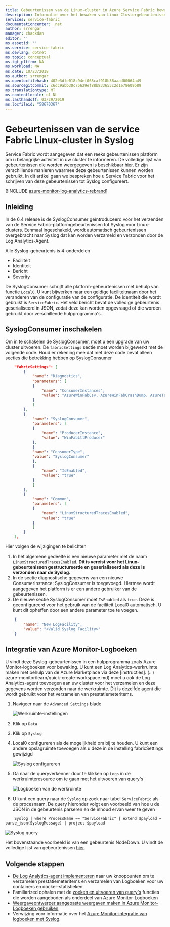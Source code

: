 ```yaml
---
title: Gebeurtenissen van de Linux-cluster in Azure Service Fabric bewaken | Microsoft Docs
description: Informatie over het bewaken van Linux-Clustergebeurtenissen van Syslog
services: service-fabric
documentationcenter: .net
author: srrengar
manager: chackdan
editor: ''
ms.assetid: ''
ms.service: service-fabric
ms.devlang: dotnet
ms.topic: conceptual
ms.tgt_pltfrm: NA
ms.workload: NA
ms.date: 10/23/2018
ms.author: srrengar
ms.openlocfilehash: 402e3dfe018c94ef068caf918b38aaad00064a49
ms.sourcegitcommit: c6dc9abb30c75629ef88b833655c2d1e78609b89
ms.translationtype: MT
ms.contentlocale: nl-NL
ms.lasthandoff: 03/29/2019
ms.locfileid: "58670367"
---
```

# <a name="service-fabric-linux-cluster-events-in-syslog"></a>Gebeurtenissen van de service Fabric Linux-cluster in Syslog

Service Fabric wordt aangegeven dat een reeks gebeurtenissen platform om u belangrijke activiteit in uw cluster te informeren. De volledige lijst van gebeurtenissen die worden weergegeven is beschikbaar [hier](service-fabric-diagnostics-event-generation-operational.md). Er zijn verschillende manieren waarmee deze gebeurtenissen kunnen worden gebruikt. In dit artikel gaan we bespreken hoe u Service Fabric voor het schrijven van deze gebeurtenissen tot Syslog configureert.

[!INCLUDE [azure-monitor-log-analytics-rebrand](../../includes/azure-monitor-log-analytics-rebrand.md)]

## <a name="introduction"></a>Inleiding

In de 6.4 release is de SyslogConsumer geïntroduceerd voor het verzenden van de Service Fabric-platformgebeurtenissen tot Syslog voor Linux-clusters. Eenmaal ingeschakeld, wordt automatisch gebeurtenissen overgebracht naar Syslog dat kan worden verzameld en verzonden door de Log Analytics-Agent.

Alle Syslog-gebeurtenis is 4-onderdelen
* Faciliteit
* Identiteit
* Bericht
* Severity

De SyslogConsumer schrijft alle platform-gebeurtenissen met behulp van functie `Local0`. U kunt bijwerken naar een geldige faciliteitnaam door het veranderen van de configuratie van de configuratie. De identiteit die wordt gebruikt is `ServiceFabric`. Het veld bericht bevat de volledige gebeurtenis geserialiseerd in JSON, zodat deze kan worden opgevraagd of die worden gebruikt door verschillende hulpprogramma's. 

## <a name="enable-syslogconsumer"></a>SyslogConsumer inschakelen

Om in te schakelen de SyslogConsumer, moet u een upgrade van uw cluster uitvoeren. De `fabricSettings` sectie moet worden bijgewerkt met de volgende code. Houd er rekening mee dat met deze code bevat alleen secties die betrekking hebben op SyslogConsumer

```json
    "fabricSettings": [
        {
            "name": "Diagnostics",
            "parameters": [
            {
                "name": "ConsumerInstances",
                "value": "AzureWinFabCsv, AzureWinFabCrashDump, AzureTableWinFabEtwQueryable, SyslogConsumer"
            }
            ]
        },
        {
            "name": "SyslogConsumer",
            "parameters": [
            {
                "name": "ProducerInstance",
                "value": "WinFabLttProducer"
            },
            {
            "name": "ConsumerType",
            "value": "SyslogConsumer"
            },
            {
                "name": "IsEnabled",
                "value": "true"
            }
            ]
        },
        {
            "name": "Common",
            "parameters": [
            {
                "name": "LinuxStructuredTracesEnabled",
                "value": "true"
            }
            ]
        }
    ],
```

Hier volgen de wijzigingen te belichten
1. In het algemene gedeelte is een nieuwe parameter met de naam `LinuxStructuredTracesEnabled`. **Dit is vereist voor het Linux-gebeurtenissen gestructureerde en geserialiseerd als deze is verzonden naar de Syslog.**
2. In de sectie diagnostische gegevens van een nieuwe ConsumerInstance: SyslogConsumer is toegevoegd. Hiermee wordt aangegeven het platform is er een andere gebruiker van de gebeurtenissen. 
3. De nieuwe sectie SyslogConsumer moet `IsEnabled` als `true`. Deze is geconfigureerd voor het gebruik van de faciliteit Local0 automatisch. U kunt dit opheffen door een andere parameter toe te voegen.

```json
    {
        "name": "New LogFacility",
        "value": "<Valid Syslog Facility>"
    }
```

## <a name="azure-monitor-logs-integration"></a>Integratie van Azure Monitor-Logboeken
U vindt deze Syslog-gebeurtenissen in een hulpprogramma zoals Azure Monitor-logboeken voor bewaking. U kunt een Log Analytics-werkruimte maken met behulp van de Azure Marketplace via deze [instructies]. (.. / azure-monitor/learn/quick-create-workspace.md) moet u ook de Log Analytics-agent toevoegen aan uw cluster voor het verzamelen en deze gegevens worden verzonden naar de werkruimte. Dit is dezelfde agent die wordt gebruikt voor het verzamelen van prestatiemeteritems. 

1. Navigeer naar de `Advanced Settings` blade

    ![Werkruimte-instellingen](media/service-fabric-diagnostics-oms-syslog/workspace-settings.png)

2. Klik op `Data`
3. Klik op `Syslog`
4. Local0 configureren als de mogelijkheid om bij te houden. U kunt een andere opslagruimte toevoegen als u deze in de instelling fabricSettings gewijzigd

    ![Syslog configureren](media/service-fabric-diagnostics-oms-syslog/syslog-configure.png)
5. Ga naar de queryverkenner door te klikken op `Logs` in de werkruimteresource om te gaan met het uitvoeren van query's

    ![Logboeken van de werkruimte](media/service-fabric-diagnostics-oms-syslog/workspace-logs.png)
6. U kunt een query naar de `Syslog` op zoek naar tabel `ServiceFabric` als de procesnaam. De query hieronder volgt een voorbeeld van hoe u de JSON in de gebeurtenis parseren en de inhoud ervan weer te geven

```kusto
    Syslog | where ProcessName == "ServiceFabric" | extend $payload = parse_json(SyslogMessage) | project $payload
```

![Syslog query](media/service-fabric-diagnostics-oms-syslog/syslog-query.png)

Het bovenstaande voorbeeld is van een gebeurtenis NodeDown. U vindt de volledige lijst van gebeurtenissen [hier](service-fabric-diagnostics-event-generation-operational.md).

## <a name="next-steps"></a>Volgende stappen
* [De Log Analytics-agent implementeren](service-fabric-diagnostics-oms-agent.md) naar uw knooppunten om te verzamelen prestatiemeteritems en verzamelen van Logboeken voor uw containers en docker-statistieken
* Familiarized ophalen met de [zoeken en uitvoeren van query's](../log-analytics/log-analytics-log-searches.md) functies die worden aangeboden als onderdeel van Azure Monitor-Logboeken
* [Weergaveontwerper aangepaste weergaven maken in Azure Monitor-Logboeken gebruiken](../log-analytics/log-analytics-view-designer.md)
* Verwijzing voor informatie over het [Azure Monitor-integratie van logboeken met Syslog](../log-analytics/log-analytics-data-sources-syslog.md).
